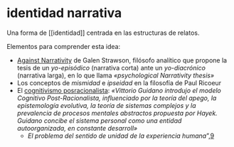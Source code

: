 # identidad narrativa
Una forma de [[identidad]] centrada en las estructuras de relatos.

Elementos para comprender esta idea:

- [Against Narrativity](https://lchc.ucsd.edu/mca/Paper/against_narrativity.pdf) de Galen Strawson, filósofo analítico que propone la tesis de un *yo-episódico* (narrativa corta) ante un *yo-diacrónico* (narrativa larga), en lo que llama *«psychological Narrativity thesis»*
- Los conceptos de *mismidad* e *ipseidad* en la filosofía de Paul Ricoeur
- El [cognitivismo posracionalista](https://es.wikipedia.org/wiki/Psicolog%C3%ADa_Cognitiva_Posracionalista): *«Vittorio Guidano introdujo el modelo Cognitivo Post-Racionalista, influenciado por la teoría del apego, la epistemología evolutiva, la teoría de sistemas complejos y la prevalencia de procesos mentales abstractos propuesta por Hayek. Guidano concibe el sistema personal como una entidad autoorganizada, en constante desarroll»*
    - _El problema del sentido de unidad de la experiencia humana_”,[9](https://es.wikipedia.org/wiki/Psicolog%C3%ADa_Cognitiva_Posracionalista#cite_note-Sin_nombre-pH6p-2-9)